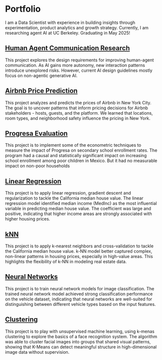 # Portfolio
I am a Data Scientist with experience in building insights through experimentation, product analytics and growth strategy. Currently, I am researching agent AI at UC Berkeley. Graduating in May 2025!

## [Human Agent Communication Research](https://github.com/kkaitch/human-agent_communication)
This project explores the design requirements for improving human-agent communication. As AI gains more autonomy, new interaction patterns introduce unexplored risks. However, current AI design guidelines mostly focus on non-agentic generative AI.

## [Airbnb Price Prediction](https://github.com/kkaitch/airbnb_price_prediction)
This project analyzes and predicts the prices of Airbnb in New York City. The goal is to uncover patterns that inform pricing decisions for Airbnb stakeholders - hosts, guests, and the platform. We learned that locations, room types, and neighborhood safety influence the pricing in New York.

## [Progresa Evaluation](https://github.com/kkaitch/progresa_evaluation)
This project is to implement some of the econometric techniques to measure the impact of Progresa on secondary school enrollment rates. The program had a causal and statistically significant impact on increasing school enrollment among poor children in Mexico. But it had no measurable impact on non-poor households

## [Linear Regression](https://github.com/kkaitch/machine_learning_linear_regression)
This project is to apply linear regression, gradient descent and regularization to tackle the California median house value. The linear regression model identified median income (MedInc) as the most influential variable in predicting median house value. The coefficient was large and positive, indicating that higher income areas are strongly associated with higher housing prices.

## [kNN](https://github.com/kkaitch/machine_learning_knn)
This project is to apply k-nearest neighbors and cross-validation to tackle the California median house value. k-NN model better captured complex, non-linear patterns in housing prices, especially in high-value areas. This highlights the flexibility of k-NN in modeling real estate data.

## [Neural Networks](https://github.com/kkaitch/machine_learning_neural_networks)
This project is to train neural network models for image classification. The trained neural network model achieved strong classification performance on the vehicle dataset, indicating that neural networks are well-suited for distinguishing between different vehicle types based on the input features.

## [Clustering](https://github.com/kkaitch/machine_learning_clustering)
This project is to play with unsupervised machine learning, using k-menas clustering to explore the basics of a face recognition system. The algorithm was able to cluster facial images into groups that shared visual patterns, showing that K-Means can detect meaningful structure in high-dimensional image data without supervision.

